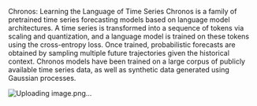 Chronos: Learning the Language of Time Series
Chronos is a family of pretrained time series forecasting models based on language model architectures. 
A time series is transformed into a sequence of tokens via scaling and quantization, and a language model is trained on these tokens using the cross-entropy loss. 
Once trained, probabilistic forecasts are obtained by sampling multiple future trajectories given the historical context. 
Chronos models have been trained on a large corpus of publicly available time series data, as well as synthetic data generated using Gaussian processes.

![Uploading image.png…]()
